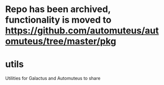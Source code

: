 # Repo has been archived, functionality is moved to https://github.com/automuteus/automuteus/tree/master/pkg

# utils
Utilities for Galactus and Automuteus to share
